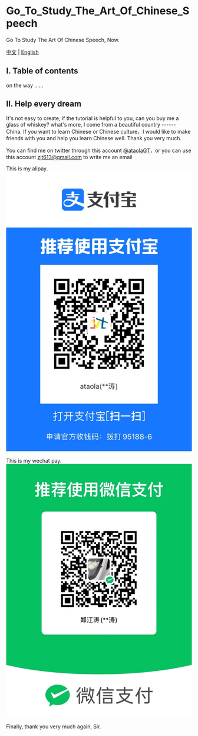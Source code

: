 # Go_To_Study_The_Art_Of_Chinese_Speech
Go To Study The Art Of Chinese Speech, Now.

[中文](./README.md) | [English](./README-en.md)

## I. Table of contents

on the way ......


## II. Help every dream

It's not easy to create, if the tutorial is helpful to you, can you buy me a glass of whiskey? what's more, I come from a beautiful country ------ China. If you want to learn Chinese or Chinese culture，I would like to make friends with you and help you learn Chinese well. Thank you very much.

You can find me on twitter through this account [@ataolaGT](https://twitter.com/ataolaGT)，or you can use this account <zjt613@gmail.com> to write me an email

This is my alipay.
![支付宝](img/zfb.jpg)

This is my wechat pay.
![微信](img/wx.jpg)

Finally, thank you very much again, Sir.